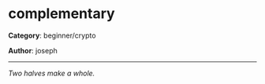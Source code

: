 complementary
============

**Category**: beginner/crypto

**Author**: joseph

---

_Two halves make a whole._
